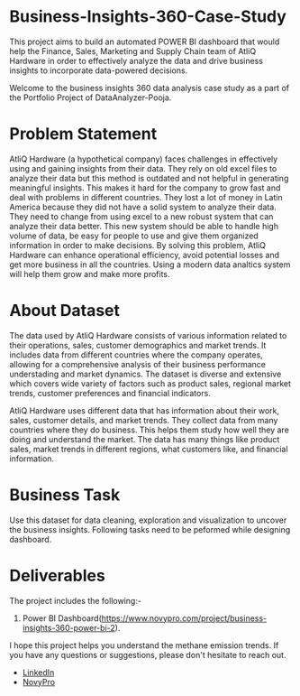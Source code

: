 # Business-Insights-360-Case-Study
This project aims to build an automated POWER BI dashboard that would help the Finance, Sales, Marketing and Supply Chain team of AtliQ Hardware in order to effectively analyze the data and drive business insights to incorporate data-powered decisions. 

Welcome to the business insights 360 data analysis case study as a part of the Portfolio Project of DataAnalyzer-Pooja.

# Problem Statement 
AtliQ Hardware (a hypothetical company) faces challenges in effectively using and gaining insights from their data. They rely on old excel files to analyze their data but this method is outdated and not helpful in generating meaningful insights. This makes it hard for the company to grow fast and deal with problems in different countries. They lost a lot of money in Latin America because they did not have a solid system to analyze their data. They need to change from using excel to a new robust system that can analyze their data better. This new system should be able to handle high volume of data, be easy for people to use and give them organized information in order to make decisions. By solving this problem, AtliQ Hardware can enhance operational efficiency, avoid potential losses and get more business in all the countries. Using a modern data analtics system will help them grow and make more profits.

# About Dataset
The data used by AtliQ Hardware consists of various information related to their operations, sales, customer demographics and market trends. It includes data from different countries where the company operates, allowing for a comprehensive analysis of their business performance understading and market dynamics. The dataset is diverse and extensive which covers wide variety of factors such as product sales, regional market trends, customer preferences and financial indicators.

AtliQ Hardware uses different data that has information about their work, sales, customer details, and market trends. They collect data from many countries where they do business. This helps them study how well they are doing and understand the market. The data has many things like product sales, market trends in different regions, what customers like, and financial information.

# Business Task
Use this dataset for data cleaning, exploration and visualization to uncover the business insights. Following tasks need to be peformed while designing dashboard. 




# Deliverables
The project includes the following:-
1. Power BI Dashboard(https://www.novypro.com/project/business-insights-360-power-bi-2).

I hope this project helps you understand the methane emission trends. If you have any questions or suggestions, please don't hesitate to reach out.  
- [LinkedIn](https://www.linkedin.com/in/contact-analyzer-pooja-verma)  
- [NovyPro](https://www.novypro.com/profile_projects/poojaverma)
